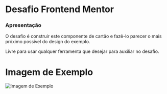 # Desafio Frontend Mentor

### Apresentação

O desafio é construir este componente de cartão e fazê-lo parecer o mais próximo possível do design do exemplo.

Livre para usar qualquer ferramenta que desejar para auxiliar no desafio.


# Imagem de Exemplo

![Imagem de Exemplo](https://res.cloudinary.com/dz209s6jk/image/upload/q_auto:good,w_900/Challenges/t26y9p3veejvbc9biv3f.jpg)

